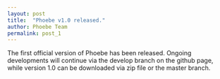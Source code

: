 ```yaml
---
layout: post
title:  "Phoebe v1.0 released."
author: Phoebe Team
permalink: post_1
---
```


The first official version of Phoebe has been released. Ongoing developments will continue via the develop branch on the github page, while version 1.0 can be downloaded via zip file or the master branch.

